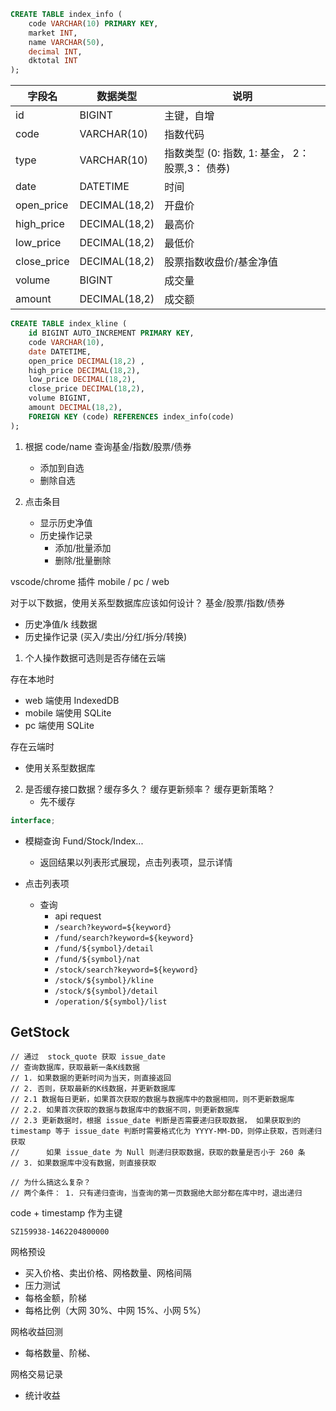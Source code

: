 ```sql
CREATE TABLE index_info (
    code VARCHAR(10) PRIMARY KEY,
    market INT,
    name VARCHAR(50),
    decimal INT,
    dktotal INT
);
```

| 字段名      | 数据类型      | 说明                                            |
| ----------- | ------------- | ----------------------------------------------- |
| id          | BIGINT        | 主键，自增                                      |
| code        | VARCHAR(10)   | 指数代码                                        |
| type        | VARCHAR(10)   | 指数类型 (0: 指数, 1: 基金， 2： 股票,3： 债券) |
| date        | DATETIME      | 时间                                            |
| open_price  | DECIMAL(18,2) | 开盘价                                          |
| high_price  | DECIMAL(18,2) | 最高价                                          |
| low_price   | DECIMAL(18,2) | 最低价                                          |
| close_price | DECIMAL(18,2) | 股票指数收盘价/基金净值                         |
| volume      | BIGINT        | 成交量                                          |
| amount      | DECIMAL(18,2) | 成交额                                          |

```sql
CREATE TABLE index_kline (
    id BIGINT AUTO_INCREMENT PRIMARY KEY,
    code VARCHAR(10),
    date DATETIME,
    open_price DECIMAL(18,2) ,
    high_price DECIMAL(18,2),
    low_price DECIMAL(18,2),
    close_price DECIMAL(18,2),
    volume BIGINT,
    amount DECIMAL(18,2),
    FOREIGN KEY (code) REFERENCES index_info(code)
);
```

1. 根据 code/name 查询基金/指数/股票/债券

   - 添加到自选
   - 删除自选

2. 点击条目
   - 显示历史净值
   - 历史操作记录
     - 添加/批量添加
     - 删除/批量删除

vscode/chrome 插件
mobile / pc / web

对于以下数据，使用关系型数据库应该如何设计？
基金/股票/指数/债券

- 历史净值/k 线数据
- 历史操作记录 (买入/卖出/分红/拆分/转换)

1. 个人操作数据可选则是否存储在云端

存在本地时

- web 端使用 IndexedDB
- mobile 端使用 SQLite
- pc 端使用 SQLite

存在云端时

- 使用关系型数据库

2. 是否缓存接口数据？缓存多久？ 缓存更新频率？ 缓存更新策略？
   - 先不缓存

```ts
interface;
```

- 模糊查询 Fund/Stock/Index...

  - 返回结果以列表形式展现，点击列表项，显示详情

- 点击列表项
  - 查询
    - api request
    - `/search?keyword=${keyword}`
    - `/fund/search?keyword=${keyword}`
    - `/fund/${symbol}/detail`
    - `/fund/${symbol}/nat`
    - `/stock/search?keyword=${keyword}`
    - `/stock/${symbol}/kline`
    - `/stock/${symbol}/detail`
    - `/operation/${symbol}/list`

## GetStock

    // 通过  stock_quote 获取 issue_date
    // 查询数据库，获取最新一条K线数据
    // 1. 如果数据的更新时间为当天，则直接返回
    // 2. 否则，获取最新的K线数据，并更新数据库
    // 2.1 数据每日更新，如果首次获取的数据与数据库中的数据相同，则不更新数据库
    // 2.2. 如果首次获取的数据与数据库中的数据不同，则更新数据库
    // 2.3 更新数据时，根据 issue_date 判断是否需要递归获取数据， 如果获取到的 timestamp 等于 issue_date 判断时需要格式化为 YYYY-MM-DD，则停止获取，否则递归获取
    //      如果 issue_date 为 Null 则递归获取数据，获取的数量是否小于 260 条
    // 3. 如果数据库中没有数据，则直接获取

    // 为什么搞这么复杂？
    // 两个条件： 1. 只有递归查询，当查询的第一页数据绝大部分都在库中时，退出递归

code + timestamp 作为主键

`SZ159938-1462204800000`

网格预设

- 买入价格、卖出价格、网格数量、网格间隔
- 压力测试
- 每格金额，阶梯
- 每格比例（大网 30%、中网 15%、小网 5%）

网格收益回测

- 每格数量、阶梯、

网格交易记录

- 统计收益
